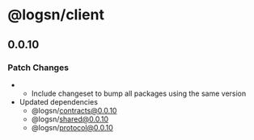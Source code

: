 # @logsn/client

## 0.0.10

### Patch Changes

- - Include changeset to bump all packages using the same version
- Updated dependencies
  - @logsn/contracts@0.0.10
  - @logsn/shared@0.0.10
  - @logsn/protocol@0.0.10
